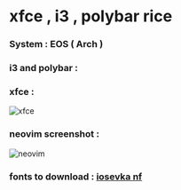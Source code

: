 # xfce , i3 , polybar rice

### System : EOS ( Arch )


### i3 and polybar :



### xfce :

![xfce](https://raw.githubusercontent.com/iamabhas/dotfiles/main/screenshots/screenshot1.png)

### neovim screenshot :

![neovim](https://raw.githubusercontent.com/iamabhas/dotfiles/main/screenshots/screenshot2.png)

### fonts to download : [iosevka nf](https://www.nerdfonts.com/font-downloads)

